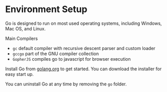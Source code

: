 # Environment Setup

Go is designed to run on most used operating systems, including Windows, Mac OS, and Linux.

Main Compilers

- `gc` default compiler with recursive descent parser and custom loader
- `gccgo` part of the GNU compiler collection
- `GopherJS` compiles go to javascript for browser execution

Install Go from [golang.org](golang.org) to get started. You can download the installer for easy start up.

You can uninstall Go at any time by removing the `go` folder.